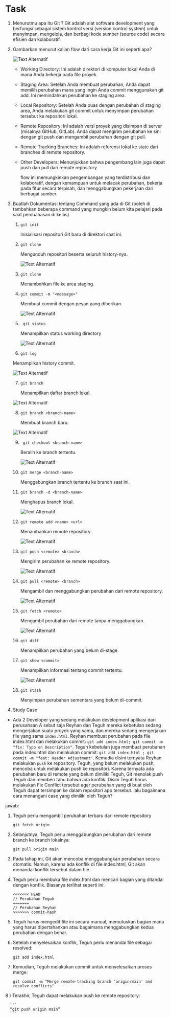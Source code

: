 # Task
1. Menurutmu apa itu Git ?
   Git adalah alat software development yang berfungsi sebagai sistem kontrol versi (version control system) untuk menyimpan, mengelola, dan berbagi kode sumber (source code) secara efisien dan kolaboratif.

2. Gambarkan menurut kalian flow dari cara kerja Git ini seperti apa?

    ![Text Alternatif](foto/1.png)
   
   - Working Directory: Ini adalah direktori di komputer lokal Anda di mana Anda bekerja pada file proyek.
   - Staging Area: Setelah Anda membuat perubahan, Anda dapat memilih perubahan mana yang ingin Anda commit menggunakan git add. Ini memindahkan perubahan ke staging area.
   - Local Repository: Setelah Anda puas dengan perubahan di staging area, Anda melakukan git commit untuk menyimpan perubahan tersebut ke repositori lokal.
   - Remote Repository: Ini adalah versi proyek yang disimpan di server (misalnya GitHub, GitLab). Anda dapat mengirim perubahan ke sini dengan git push dan mengambil perubahan dengan git pull.
   - Remote Tracking Branches: Ini adalah referensi lokal ke state dari branches di remote repository.
   - Other Developers: Menunjukkan bahwa pengembang lain juga dapat push dan pull dari remote repository
   
     flow ini memungkinkan pengembangan yang terdistribusi dan kolaboratif, dengan kemampuan untuk melacak perubahan, bekerja pada fitur secara terpisah, dan menggabungkan pekerjaan dari berbagai sumber.

3. Buatlah Dokumentasi tentang Command yang ada di Git (boleh di tambahkan beberapa command yang mungkin belum kita pelajari pada saat pembahasan di kelas)
    1) ```
       git init
       ```

       Inisialisasi repositori Git baru di direktori saat ini.

    2) ```
       git clone
       ```

       Mengunduh repositori beserta seluruh history-nya.

       ![Text Alternatif](foto/2.png)
    
    3) ```
       git clone
       ```

       Menambahkan file ke area staging.
       
    4) ```
       git commit -m "<message>"
       ```

       Membuat commit dengan pesan yang diberikan.

       ![Text Alternatif](foto/3.png)
    
    5) ```
        git status
       ```

       Menampilkan status working directory

       ![Text Alternatif](foto/4.png)
       
    6) ```
       git log
       ```
  
      Menampilkan history commit.

      ![Text Alternatif](foto/5.png)

    7) ```
       git branch
       ```

       Menampilkan daftar branch lokal.

      ![Text Alternatif](foto/6.png)
   
    8) ```
       git branch <branch-name>
       ```

       Membuat branch baru.

      ![Text Alternatif](foto/7.png)


    9) ```
        git checkout <branch-name>
        ```

        Beralih ke branch tertentu.

        ![Text Alternatif](foto/8.png)

    10) ```
        git merge <branch-name>
        ```

        Menggabungkan branch tertentu ke branch saat ini.

    11) ```
        git branch -d <branch-name>
        ```
        
        Menghapus branch lokal.

        ![Text Alternatif](foto/9.png)

    12) ```
        git remote add <name> <url>
        ```

        Menambahkan remote repository.

        ![Text Alternatif](foto/10.png)

    13) ```
        git push <remote> <branch>
        ```

        Mengirim perubahan ke remote repository.

        ![Text Alternatif](foto/11.png)

    14) ```
        git pull <remote> <branch>
        ```

        Mengambil dan menggabungkan perubahan dari remote repository.

        ![Text Alternatif](foto/12.png)

    15) ```
        git fetch <remote>
        ```
        Mengambil perubahan dari remote tanpa menggabungkan.

        ![Text Alternatif](foto/13.png)

    16) ```
        git diff
        ```

        Menampilkan perubahan yang belum di-stage.

    17) ```
        git show <commit>
        ```

        Menampilkan informasi tentang commit tertentu.

        ![Text Alternatif](foto/14.png)

    18) ```
        git stash
        ```
        Menyimpan perubahan sementara yang belum di-commit.




        
  
        
   
4. Study Case
 - Ada 2 Developer yang sedang melakukan development aplikasi dari perusahaan A sebut saja Reyhan dan Teguh mereka kebetulan sedang mengerjakan suatu proyek yang sama, dan mereka sedang mengerjakan file yang sama `index.html`. Reyhan membuat perubahan pada file index.html dan melakukan commit: `git add index.html;
git commit -m "fix: Typo on Description"`.  Teguh kebetulan juga membuat perubahan pada index.html dan melakukan commit: `git add index.html ; git commit -m "feat: Header Adjustment"`. Kemudia disini ternyata Reyhan melakukan `push` ke repository. Teguh, yang belum melakukan push, mencoba untuk melakukan push ke repositori. Karena ternyata ada perubahan baru di remote yang belum dimiliki Teguh, Git menolak push Teguh dan memberi tahu bahwa ada konflik. Disini Teguh harus melakukan Fix Conflict tersebut agar perubahan yang di buat oleh Teguh dapat tersimpan ke dalam repositori app tersebut. lalu bagaimana cara menangani case yang dimiliki oleh Teguh?

jawab:
  1) Teguh perlu mengambil perubahan terbaru dari remote repository
     
     ```
     git fetch origin
     ```
     
  2) Selanjutnya, Teguh perlu menggabungkan perubahan dari remote branch ke branch lokalnya:

     ```
     git pull origin main
     ```
     
  3) Pada tahap ini, Git akan mencoba menggabungkan perubahan secara otomatis. Namun, karena ada konflik di file index.html, Git akan menandai konflik tersebut dalam file.

  4) Teguh perlu membuka file index.html dan mencari bagian yang ditandai dengan konflik. Biasanya terlihat seperti ini:
     
     ```
     <<<<<<< HEAD
     // Perubahan Teguh
     =======
     // Perubahan Reyhan
     >>>>>>> commit-hash
     ```

   5) Teguh harus mengedit file ini secara manual, memutuskan bagian mana yang harus dipertahankan atau bagaimana menggabungkan kedua perubahan dengan benar.
      
   6) Setelah menyelesaikan konflik, Teguh perlu menandai file sebagai resolved:

      ```
      git add index.html
      ```

   7) Kemudian, Teguh melakukan commit untuk menyelesaikan proses merge: 
      
      ```
      git commit -m "Merge remote-tracking branch 'origin/main' and resolve conflicts"
      ```
   8 ) Terakhir, Teguh dapat melakukan push ke remote repository: 
      
      ```
      “git push origin main”
      ```
